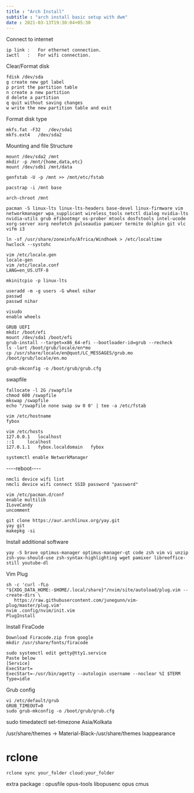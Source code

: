```yaml
---
title : "Arch Install" 
subtitle : "arch install basic setup with dwm" 
date : 2021-03-13T19:30:04+05:30
---
```


Connect to internet

	ip link	:	For ethernet connection.
	iwctl	:	For wifi connection.

Clear/Format disk

	fdisk /dev/sda
	g create new gpt label
	p print the partition table
	n create a new partition
	d delete a partition
	q quit without saving changes
	w write the new partition table and exit

Format disk type

	mkfs.fat -F32	/dev/sda1
	mkfs.ext4	/dev/sda2

Mounting and file Structure

	mount /dev/sda2	/mnt
	mkdir -p /mnt/{home,data,etc}
	mount /dev/sdb1 /mnt/data

	genfstab -U -p /mnt >> /mnt/etc/fstab

	pacstrap -i /mnt base

	arch-chroot /mnt

	pacman -S linux-lts linux-lts-headers base-devel linux-firmware vim networkmanager wpa_supplicant wireless_tools netctl dialog nvidia-lts nvidia-utils grub efibootmgr os-prober mtools dosfstools intel-ucode xorg-server xorg neofetch pulseaudio pamixer termite dolphin git vlc vifm i3

	ln -sf /usr/share/zoneinfo/Africa/Windhoek > /etc/localtime
	hwclock --systohc

	vim /etc/locale.gen
	locale-gen
	vim /etc/locale.conf
	LANG=en_US.UTF-8

	mkinitcpio -p linux-lts

	useradd -m -g users -G wheel nihar
	passwd
	passwd nihar

	visudo
	enable wheels

	GRUB UEFI
	mkdir /boot/efi
	mount /dev/sda1	/boot/efi
	grub-install --target=x86_64-efi --bootloader-id=grub --recheck
	ls -lart /boot/grub/locale/en*mo
	cp /usr/share/locale/en@quot/LC_MESSAGES/grub.mo /boot/grub/locale/en.mo

	grub-mkconfig -o /boot/grub/grub.cfg

swapfile

	fallocate -l 2G /swapfile
	chmod 600 /swapfile
	mkswap /swapfile
	echo "/swapfile none swap sw 0 0' | tee -a /etc/fstab

	vim /etc/hostname
	fybox

	vim /etc/hosts
	127.0.0.1	localhost
	::1		localhost
	127.0.1.1	fybox.localdomain	fybox

	systemctl enable NetworkManager

----reboot----

	nmcli device wifi list
	nmcli device wifi connect SSID password "password"

	vim /etc/pacman.d/conf
	enable multilib
	ILoveCandy
	uncomment

	git clone https://aur.archlinux.org/yay.git
	yay git
	makepkg -si

Install additional software

	yay -S brave optimus-manager optimus-manager-qt code zsh vim vi unzip zsh-you-should-use zsh-syntax-highlighting wget pamixer libreoffice-still youtube-dl

Vim Plug

	sh -c 'curl -fLo "${XDG_DATA_HOME:-$HOME/.local/share}"/nvim/site/autoload/plug.vim --create-dirs \
       https://raw.githubusercontent.com/junegunn/vim-plug/master/plug.vim'
	nvim .config/nvim/init.vim
	PlugInstall

Install FiraCode

	Download Firacode.zip from google
	mkdir /usr/share/fonts/firacode

	sudo systemctl edit getty@tty1.service
	Paste below
	[Service]
	ExecStart=
	ExecStart=-/usr/bin/agetty --autologin username --noclear %I $TERM
	Type=idle

Grub config

	vi /etc/default/grub
	GRUB_TIMEOUT=0
	sudo grub-mkconfig -o /boot/grub/grub.cfg

sudo timedatectl set-timezone Asia/Kolkata

/usr/share/themes -> Material-Black-/usr/share/themes
lxappearance

# rclone

	rclone sync your_folder cloud:your_folder

extra package :
opusfile opus-tools libopusenc opus cmus

